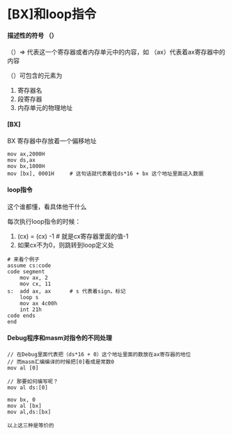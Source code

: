 # [BX]和loop指令

#### 描述性的符号 （）

（）=> 代表这一个寄存器或者内存单元中的内容，如 （ax）代表着ax寄存器中的内容

（）可包含的元素为

1. 寄存器名
2. 段寄存器
3. 内存单元的物理地址



#### [BX]

BX 寄存器中存放着一个偏移地址

```
mov ax,2000H
mov ds,ax
mov bx,1000H
mov [bx], 0001H		# 这句话就代表着往ds*16 + bx 这个地址里面送入数据
```



#### loop指令

这个谁都懂，看具体他干什么

每次执行loop指令的时候：

1. (cx) = (cx) -1 		# 就是cx寄存器里面的值-1
2. 如果cx不为0，则跳转到loop定义处

```
# 来看个例子
assume cs:code
code segment
	mov ax, 2
	mov cx, 11
s:	add ax, ax		# s 代表着sign，标记
	loop s
	mov ax 4c00h
	int 21h
code ends
end
```







#### Debug程序和masm对指令的不同处理

```
// 在Debug里面代表把（ds*16 + 0）这个地址里面的数放在ax寄存器的地位
// 而masm汇编编译的时候把[0]看成是常数0
mov al [0]

// 那要如何编写呢？
mov al ds:[0]

mov bx, 0
mov al [bx]
mov al,ds:[bx]

以上这三种是等价的
```


